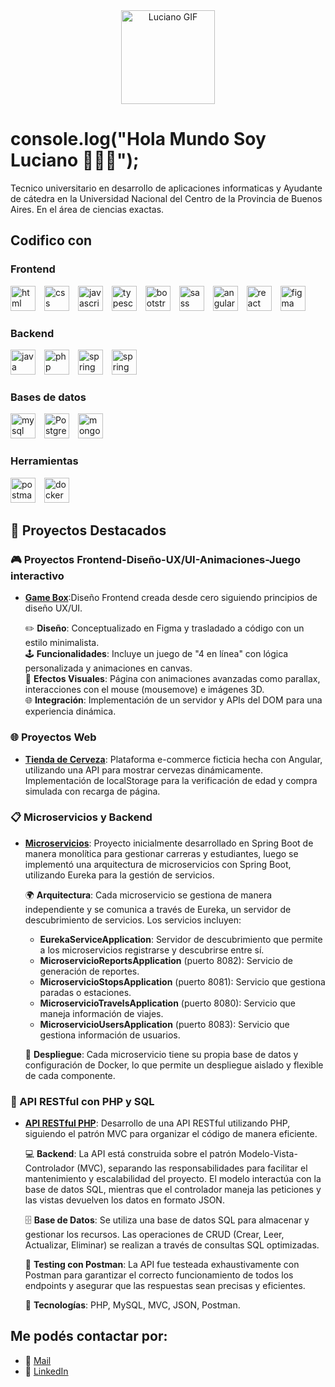 <div align="center">
  <img height="150" src="https://private-user-images.githubusercontent.com/74038190/250967624-b3fef2db-e671-4610-bb84-1d65533dc5fb.gif" alt="Luciano GIF" />
</div>

<h1 align="left">console.log("Hola Mundo Soy Luciano 👋👨‍💻");</h1>

<p align="left">Tecnico universitario en desarrollo de aplicaciones informaticas y Ayudante de cátedra en la Universidad Nacional del Centro de la Provincia de Buenos Aires. En el área de ciencias exactas.</p>

<h2 align="left">Codifico con</h2>

### Frontend
<div align="left">
  <img src="https://cdn.jsdelivr.net/gh/devicons/devicon/icons/html5/html5-original.svg" height="40" alt="html logo" style="margin-right: 10px;" />
  <img src="https://cdn.jsdelivr.net/gh/devicons/devicon/icons/css3/css3-original.svg" height="40" alt="css logo" style="margin-right: 10px;" />
  <img src="https://cdn.jsdelivr.net/gh/devicons/devicon/icons/javascript/javascript-original.svg" height="40" alt="javascript logo" style="margin-right: 10px;" />
  <img src="https://upload.wikimedia.org/wikipedia/commons/4/4c/Typescript_logo_2020.svg" height="40" alt="typescript logo" style="margin-right: 10px;" />
  <img src="https://cdn.jsdelivr.net/gh/devicons/devicon/icons/bootstrap/bootstrap-original.svg" height="40" alt="bootstrap logo" style="margin-right: 10px;" />
  <img src="https://sass-lang.com/assets/img/logos/logo.svg" height="40" alt="sass logo" style="margin-right: 10px;" />
  <img src="https://upload.wikimedia.org/wikipedia/commons/thumb/c/cf/Angular_full_color_logo.svg/2048px-Angular_full_color_logo.svg.png" height="40" alt="angular logo" style="margin-right: 10px;" />
  <img src="https://w7.pngwing.com/pngs/235/872/png-transparent-react-computer-icons-redux-javascript-others-logo-symmetry-nodejs-thumbnail.png" height="40" alt="react logo" style="margin-right: 10px;" />
  <img src="https://cdn4.iconfinder.com/data/icons/logos-brands-in-colors/3000/figma-logo-512.png" height="40" alt="figma logo" style="margin-right: 10px;" />
</div>

### Backend
<div align="left">
  <img src="https://cdn.jsdelivr.net/gh/devicons/devicon/icons/java/java-original.svg" height="40" alt="java logo" style="margin-right: 10px;" />
  <img src="https://cdn.jsdelivr.net/gh/devicons/devicon/icons/php/php-original.svg" height="40" alt="php logo" style="margin-right: 10px;" />
  <img src="https://cdn.jsdelivr.net/gh/devicons/devicon/icons/spring/spring-original.svg" height="40" alt="spring logo" style="margin-right: 10px;" />
  <img src="https://cdn.jsdelivr.net/gh/devicons/devicon/icons/spring/spring-original-wordmark.svg" height="40" alt="spring boot logo" style="margin-right: 10px;" />
</div>

### Bases de datos
<div align="left">
  <img src="https://cdn.jsdelivr.net/gh/devicons/devicon/icons/mysql/mysql-original.svg" height="40" alt="mysql logo" style="margin-right: 10px;" />
  <img src="https://cdn.jsdelivr.net/gh/devicons/devicon/icons/postgresql/postgresql-original.svg" height="40" alt="PostgreSQL logo" style="margin-right: 10px;" />
  <img src="https://cdn.jsdelivr.net/gh/devicons/devicon/icons/mongodb/mongodb-original.svg" height="40" alt="mongodb logo" style="margin-right: 10px;" />
</div>

### Herramientas
<div align="left">
  <img src="https://cdn.worldvectorlogo.com/logos/postman.svg" height="40" alt="postman logo" style="margin-right: 10px;" />
  <img src="https://cdn.jsdelivr.net/gh/devicons/devicon/icons/docker/docker-original.svg" height="40" alt="docker logo" style="margin-right: 10px;" />
</div>


<h2 align="left">🌟 Proyectos Destacados</h2>

### 🎮 Proyectos Frontend-Diseño-UX/UI-Animaciones-Juego interactivo
- [**Game Box**](https://github.com/LucianoOroquietam/Interfaces-TPE-Grupo2):Diseño Frontend creada desde cero siguiendo principios de diseño UX/UI.

  ✏️ **Diseño**: Conceptualizado en Figma y trasladado a código con un estilo minimalista.  
  🕹️ **Funcionalidades**: Incluye un juego de "4 en línea" con lógica personalizada y animaciones en canvas.  
  🌟 **Efectos Visuales**: Página con animaciones avanzadas como parallax, interacciones con el mouse (mousemove) e imágenes 3D.  
  🌐 **Integración**: Implementación de un servidor y APIs del DOM para una experiencia dinámica.

### 🌐 Proyectos Web
- [**Tienda de Cerveza**](https://github.com/LucianoOroquietam/proyecto-angular): Plataforma e-commerce ficticia hecha con Angular, utilizando una API para mostrar cervezas dinámicamente. Implementación de localStorage para la verificación de edad y compra simulada con recarga de página.

### 📋 Microservicios y Backend
- [**Microservicios**](https://github.com/LucianoOroquietam/Microservicios-Spring-boot): Proyecto inicialmente desarrollado en Spring Boot de manera monolítica para gestionar carreras y estudiantes, luego se implementó una arquitectura de microservicios con Spring Boot, utilizando Eureka para la gestión de servicios.

  🌍 **Arquitectura**: Cada microservicio se gestiona de manera independiente y se comunica a través de Eureka, un servidor de descubrimiento de servicios. Los servicios incluyen:
  - **EurekaServiceApplication**: Servidor de descubrimiento que permite a los microservicios registrarse y descubrirse entre sí.
  - **MicroservicioReportsApplication** (puerto 8082): Servicio de generación de reportes.
  - **MicroservicioStopsApplication** (puerto 8081): Servicio que gestiona paradas o estaciones.
  - **MicroservicioTravelsApplication** (puerto 8080): Servicio que maneja información de viajes.
  - **MicroservicioUsersApplication** (puerto 8083): Servicio que gestiona información de usuarios.

  🐳 **Despliegue**: Cada microservicio tiene su propia base de datos y configuración de Docker, lo que permite un despliegue aislado y flexible de cada componente.


### 📡 API RESTful con PHP y SQL
- [**API RESTful PHP**](https://github.com/LucianoOroquietam/api-rest-full): Desarrollo de una API RESTful utilizando PHP, siguiendo el patrón MVC para organizar el código de manera eficiente.

  💻 **Backend**: La API está construida sobre el patrón Modelo-Vista-Controlador (MVC), separando las responsabilidades para facilitar el mantenimiento y escalabilidad del proyecto. El modelo interactúa con la base de datos SQL, mientras que el controlador maneja las peticiones y las vistas devuelven los datos en formato JSON.

  🗄️ **Base de Datos**: Se utiliza una base de datos SQL para almacenar y gestionar los recursos. Las operaciones de CRUD (Crear, Leer, Actualizar, Eliminar) se realizan a través de consultas SQL optimizadas.

  🧪 **Testing con Postman**: La API fue testeada exhaustivamente con Postman para garantizar el correcto funcionamiento de todos los endpoints y asegurar que las respuestas sean precisas y eficientes.

  🔧 **Tecnologías**: PHP, MySQL, MVC, JSON, Postman.



<h2 align="left">Me podés contactar por:</h2>
<ul>
  <li>📩 <a href="mailto:oroquietaluciano@gmail.com">Mail</a></li>
  <li>💼 <a href="https://www.linkedin.com/in/luciano-oroquieta/">LinkedIn</a></li>
</ul>
